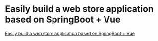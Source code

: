 # Easily build a web store application based on SpringBoot + Vue
[Easily build a web store application based on SpringBoot + Vue](https://aiwithcloud.com/2022/09/15/easily_build_a_web_store_application_based_on_springboot__vue/)